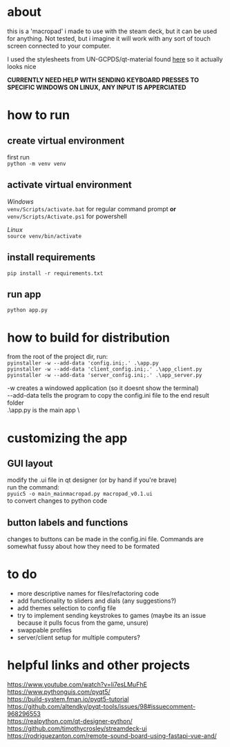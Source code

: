 # about
this is a 'macropad' i made to use with the steam deck, but it can be used for anything. Not tested, but i imagine it will work with any sort of touch screen connected to your computer.

I used the stylesheets from UN-GCPDS/qt-material found [here](https://github.com/UN-GCPDS/qt-material) so it actually looks nice


**CURRENTLY NEED HELP WITH SENDING KEYBOARD PRESSES TO SPECIFIC WINDOWS ON LINUX, ANY INPUT IS APPERCIATED** 
# how to run
## create virtual environment
first run\
```python -m venv venv ```
## activate virtual environment
*Windows*\
```venv/Scripts/activate.bat``` for regular command prompt  **or**\
```venv/Scripts/Activate.ps1``` for powershell

*Linux*\
```source venv/bin/activate```

## install requirements
```pip install -r requirements.txt```

## run app
```python app.py```


# how to build for distribution
from the root of the project dir, run:\
```pyinstaller -w --add-data 'config.ini;.' .\app.py```\
```pyinstaller -w --add-data 'client_config.ini;.' .\app_client.py```
```pyinstaller -w --add-data 'server_config.ini;.' .\app_server.py```

-w creates a windowed application (so it doesnt show the terminal)\
--add-data tells the program to copy the config.ini file to the end result folder\
.\app.py is the main app \

# customizing the app
## GUI layout
modify the .ui file in qt designer (or by hand if you're brave) \
run the command:\
```pyuic5 -o main_mainmacropad.py macropad_v0.1.ui```\
to convert changes to python code

## button labels and functions
changes to buttons can be made in the config.ini file. Commands are somewhat fussy about how they need to be formated

# to do
- more descriptive names for files/refactoring code
- add functionality to sliders and dials (any suggestions?)
- add themes selection to config file 
- try to implement sending keystrokes to games (maybe its an issue because it pulls focus from the game, unsure)
- swappable profiles
- server/client setup for multiple computers?

# helpful links and other projects
https://www.youtube.com/watch?v=li7esLMuFhE \
https://www.pythonguis.com/pyqt5/ \
https://build-system.fman.io/pyqt5-tutorial \
https://github.com/altendky/pyqt-tools/issues/98#issuecomment-968296553 \
https://realpython.com/qt-designer-python/ 
https://github.com/timothycrosley/streamdeck-ui
https://rodriguezanton.com/remote-sound-board-using-fastapi-vue-and/